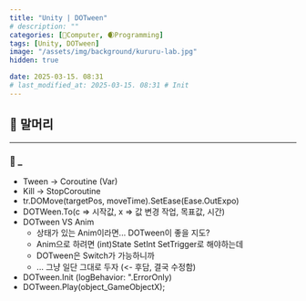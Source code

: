 ```yaml
---
title: "Unity | DOTween"
# description: ""
categories: [💫Computer, 🌒Programming]
tags: [Unity, DOTween]
image: "/assets/img/background/kururu-lab.jpg"
hidden: true

date: 2025-03-15. 08:31
# last_modified_at: 2025-03-15. 08:31 # Init
---
```


## 💫 말머리

---

### 🫧 _

- Tween -> Coroutine (Var)
- Kill -> StopCoroutine
- tr.DOMove(targetPos, moveTime).SetEase(Ease.OutExpo)
- DOTWeen.To(c => 시작값, x => 값 변경 작업, 목표값, 시간)
- DOTween VS Anim
  - 상태가 있는 Anim이라면... DOTween이 좋을 지도?
  - Anim으로 하려면 (int)State SetInt SetTrigger로 해야하는데
  - DOTween은 Switch가 가능하니까
  - ... 그냥 일단 그대로 두자 (<- 후담, 결국 수정함)
- DOTween.Init (logBehavior: ".ErrorOnly)
- DOTween.Play(object_GameObjectX);
